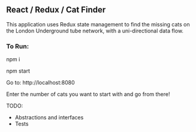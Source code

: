 ## React / Redux / Cat Finder

This application uses Redux state management to find the missing cats on the London Underground tube network,
with a uni-directional data flow.

### To Run:
npm i

npm start

Go to:
http://localhost:8080

Enter the number of cats you want to start with and go from there!

TODO:
- Abstractions and interfaces
- Tests
